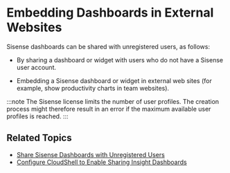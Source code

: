 # Embedding Dashboards in External Websites

Sisense dashboards can be shared with unregistered users, as follows:

- By sharing a dashboard or widget with users who do not have a Sisense user account.

- Embedding a Sisense dashboard or widget in external web sites (for example, show productivity charts in team websites). 

:::note
The Sisense license limits the number of user profiles. The creation process might therefore result in an error if the maximum available user profiles is reached.
:::

## Related Topics

- [Share Sisense Dashboards with Unregistered Users](https://help.quali.com/Online%20Help/0.0/Portal/Content/CSP/BI/shrng-sis-dshbds.htm)
- [Configure CloudShell to Enable Sharing Insight Dashboards](https://help.quali.com/Online%20Help/0.0/Portal/Content/CSP/BI/cnfg-cs-to-enbl-sis-dshbds.htm)